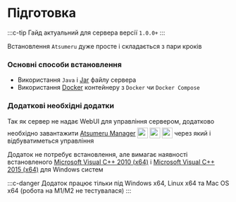 # Підготовка

:::c-tip
Гайд актуальний для сервера версії `1.0.0+`
:::

Встановлення `Atsumeru` дуже просте і складається з пари кроків
### Основні способи встановлення

- Використання `Java` і [Jar](./jar.md) файлу сервера
- Використання [Docker](./docker.md) контейнеру з `Docker` чи `Docker Compose`

### Додаткові необхідні додатки

Так як сервер не надає WebUI для управління сервером, додатково необхідно завантажити [Atsumeru Manager](https://github.com/AtsumeruDev/AtsumeruManager) <img style="position: relative; top: 6px;" width="24" height="24" src="/assets/media/icons/windows.png"> <img style="position: relative; top: 6px;" width="24" height="24" src="/assets/media/icons/penguin.png"> <img style="position: relative; top: 6px;" width="24" height="24" src="/assets/media/icons/apple.png"> через який і відбуватиметься управління


Додаток не потребує встановлення, але вимагає наявності встановленого [Microsoft Visual C++ 2010 (x64)](https://www.microsoft.com/ru-ru/download/details.aspx?id=26999) і [Microsoft Visual C++ 2015 (x64)](https://www.microsoft.com/ru-ru/download/details.aspx?id=53840) для Windows систем

:::c-danger
Додаток працює тільки під Windows x64, Linux x64 та Mac OS x64 (робота на M1/M2 не тестувалася)
:::